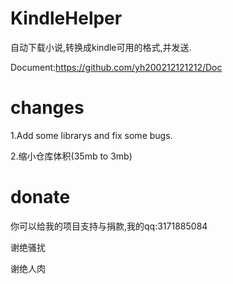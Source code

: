 # KindleHelper

自动下载小说,转换成kindle可用的格式,并发送.

Document:https://github.com/yh200212121212/Doc

# changes
1.Add some librarys and fix some bugs.

2.缩小仓库体积(35mb to 3mb)

# donate
你可以给我的项目支持与捐款,我的qq:3171885084

谢绝骚扰

谢绝人肉



